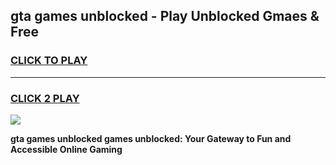 
## gta games unblocked - Play Unblocked Gmaes & Free
<h3>
<a href="https://news.freeplayer.one?title=gta_games_unblocked&ref=16F">CLICK TO PLAY</a></h3>
<hr>

<h3>
<a href="https://news.freeplayer.one?title=gta_games_unblocked&ref=16F">CLICK 2 PLAY</a>
  
</h3>

<a href="https://news.freeplayer.one?title=gta_games_unblocked&ref=16F/"><img src="https://clearcache.store/games.png"></a>


**gta games unblocked games unblocked: Your Gateway to Fun and Accessible Online Gaming**
